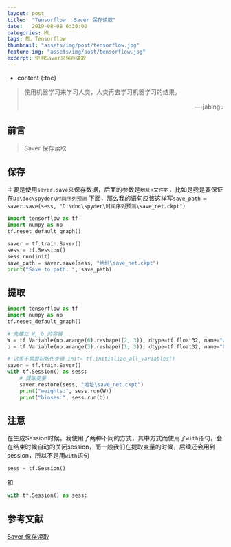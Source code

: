 ```yaml
---
layout: post
title:  "Tensorflow ：Saver 保存读取"
date:   2019-08-08 6:30:00
categories: ML
tags: ML Tensorflow 
thumbnail: "assets/img/post/tensorflow.jpg"
feature-img: "assets/img/post/tensorflow.jpg"
excerpt: 使用Saver来保存读取
---
```


* content
{:toc}
> 使用机器学习来学习人类，人类再去学习机器学习的结果。
>
> <p align="right">—-jabingu　　</p>



## 前言

> Saver 保存读取

## 保存

主要是使用`saver.save`来保存数据，后面的参数是`地址+文件名`，比如是我是要保证在`D:\doc\spyder\时间序列预测` 下面，那么我的语句应该这样写`save_path = saver.save(sess, "D:\doc\spyder\时间序列预测\save_net.ckpt")`

```python
import tensorflow as tf
import numpy as np
tf.reset_default_graph()

saver = tf.train.Saver()
sess = tf.Session()
sess.run(init)
save_path = saver.save(sess, "地址\save_net.ckpt")
print("Save to path: ", save_path)
```



## 提取

```python
import tensorflow as tf
import numpy as np
tf.reset_default_graph()

# 先建立 W, b 的容器
W = tf.Variable(np.arange(6).reshape((2, 3)), dtype=tf.float32, name="weights")
b = tf.Variable(np.arange(3).reshape((1, 3)), dtype=tf.float32, name="biases")

# 这里不需要初始化步骤 init= tf.initialize_all_variables()
saver = tf.train.Saver()
with tf.Session() as sess:
    # 提取变量
    saver.restore(sess, "地址\save_net.ckpt")
    print("weights:", sess.run(W))
    print("biases:", sess.run(b))
```



## 注意

在生成Session时候，我使用了两种不同的方式，其中方式而使用了`with`语句，会在结束时候自动的关闭session，而一般我们在提取变量的时候，后续还会用到session，所以不是用`with`语句

```python
sess = tf.Session()
```

和

```python
with tf.Session() as sess:
```



## 参考文献

[Saver 保存读取](https://morvanzhou.github.io/tutorials/machine-learning/tensorflow/5-06-save/)





